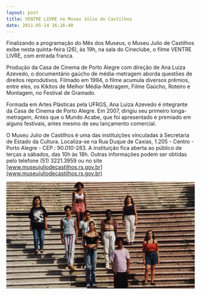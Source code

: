 ```yaml
---
layout: post
title: VENTRE LIVRE no Museu Júlio de Castilhos
date: 2011-05-24 16:26:40
---
```

Finalizando a programação do Mês dos Museus, o Museu Julio de Castilhos exibe nesta quinta-feira (26), às 19h, na sala do Cineclube, o filme VENTRE LIVRE, com entrada franca.

Produção da Casa de Cinema de Porto Alegre com direção de Ana Luiza Azevedo, o documentário gaúcho de média-metragem aborda questões de direitos reprodutivos. Filmado em 1994, o filme acumula diversos prêmios, entre eles, os Kikitos de Melhor Média-Metragem, Filme Gaúcho, Roteiro e Montagem, no Festival de Gramado.

Formada em Artes Plásticas pela UFRGS, Ana Luiza Azevedo é integrante da Casa de Cinema de Porto Alegre. Em 2007, dirigiu seu primeiro longa-metragem, Antes que o Mundo Acabe, que foi apresentado e premiado em alguns festivais, antes mesmo de seu lançamento comercial.

O Museu Julio de Castilhos é uma das instituições vinculadas à Secretaria de Estado da Cultura. Localiza-se na Rua Duque de Caxias, 1.205 - Centro - Porto Alegre - CEP.: 90.010-283. A instituição fica aberta ao público de terças a sábados, das 10h às 18h. Outras informações podem ser obtidas pelo telefone (51) 3221.3959 ou no site [www.museujuliodecastilhos.rs.gov.br](www.museujuliodecastilhos.rs.gov.br)

![](/uploads/vlivre-imgr.jpg)